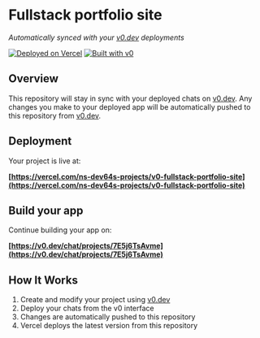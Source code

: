 # Fullstack portfolio site

*Automatically synced with your [v0.dev](https://v0.dev) deployments*

[![Deployed on Vercel](https://img.shields.io/badge/Deployed%20on-Vercel-black?style=for-the-badge&logo=vercel)](https://vercel.com/ns-dev64s-projects/v0-fullstack-portfolio-site)
[![Built with v0](https://img.shields.io/badge/Built%20with-v0.dev-black?style=for-the-badge)](https://v0.dev/chat/projects/7E5j6TsAvme)

## Overview

This repository will stay in sync with your deployed chats on [v0.dev](https://v0.dev).
Any changes you make to your deployed app will be automatically pushed to this repository from [v0.dev](https://v0.dev).

## Deployment

Your project is live at:

**[https://vercel.com/ns-dev64s-projects/v0-fullstack-portfolio-site](https://vercel.com/ns-dev64s-projects/v0-fullstack-portfolio-site)**

## Build your app

Continue building your app on:

**[https://v0.dev/chat/projects/7E5j6TsAvme](https://v0.dev/chat/projects/7E5j6TsAvme)**

## How It Works

1. Create and modify your project using [v0.dev](https://v0.dev)
2. Deploy your chats from the v0 interface
3. Changes are automatically pushed to this repository
4. Vercel deploys the latest version from this repository